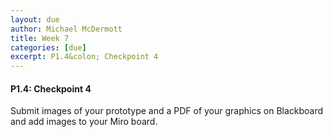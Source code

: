 ```yaml
---
layout: due
author: Michael McDermott
title: Week 7
categories: [due]
excerpt: P1.4&colon; Checkpoint 4
---
```

#### P1.4: Checkpoint 4
Submit images of your prototype and a PDF of your graphics on Blackboard and add images to your Miro board. 